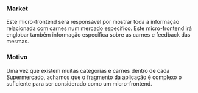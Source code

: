 ### Market
Este micro-frontend será responsável por mostrar toda a informação relacionada com carnes num mercado específico. Este micro-frontend irá englobar também informação específica sobre as carnes e feedback das mesmas.

### Motivo
Uma vez que existem muitas categorias e carnes dentro de cada Supermercado, achamos que o fragmento da aplicação é complexo o suficiente para ser considerado como um micro-frontend.